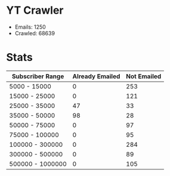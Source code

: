 # YT Crawler
- Emails: 1250
- Crawled: 68639

# Stats
| Subscriber Range  | Already Emailed | Not Emailed |
|-------|-------|-------|
| 5000 - 15000 | 0 | 253 |
| 15000 - 25000 | 0 | 121 |
| 25000 - 35000 | 47 | 33 |
| 35000 - 50000 | 98 | 28 |
| 50000 - 75000 | 0 | 97 |
| 75000 - 100000 | 0 | 95 |
| 100000 - 300000 | 0 | 284 |
| 300000 - 500000 | 0 | 89 |
| 500000 - 1000000 | 0 | 105 |
